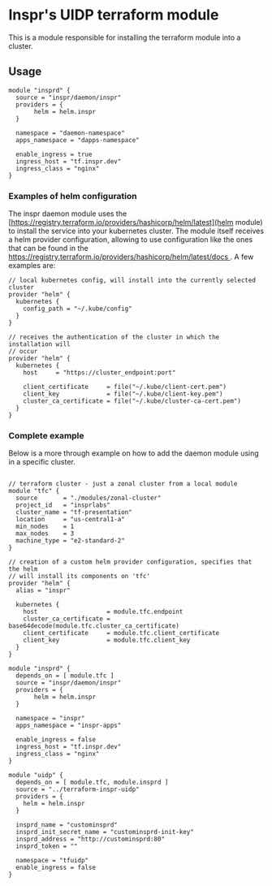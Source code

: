 # Inspr's UIDP terraform module

This is a module responsible for installing the terraform module into a
cluster.

## Usage

```hcl
module "insprd" {
  source = "inspr/daemon/inspr"
  providers = {
       helm = helm.inspr 
  }

  namespace = "daemon-namespace"
  apps_namespace = "dapps-namespace"

  enable_ingress = true
  ingress_host = "tf.inspr.dev"
  ingress_class = "nginx"
}
```

### Examples of helm configuration

The inspr daemon module uses the
[https://registry.terraform.io/providers/hashicorp/helm/latest](helm module) to
install the service into your kubernetes cluster. The module itself receives a helm
provider configuration, allowing to use configuration like the ones that can be
found in the [https://registry.terraform.io/providers/hashicorp/helm/latest/docs
](documentation). A few examples are:

```hcl
// local kubernetes config, will install into the currently selected cluster
provider "helm" {
  kubernetes {
    config_path = "~/.kube/config"
  }
}
```

```hcl
// receives the authentication of the cluster in which the installation will
// occur
provider "helm" {
  kubernetes {
    host     = "https://cluster_endpoint:port"

    client_certificate     = file("~/.kube/client-cert.pem")
    client_key             = file("~/.kube/client-key.pem")
    cluster_ca_certificate = file("~/.kube/cluster-ca-cert.pem")
  }
}
```



### Complete example

Below is a more through example on how to add the daemon module using in a
specific cluster.

```hcl

// terraform cluster - just a zonal cluster from a local module
module "tfc" {
  source       = "./modules/zonal-cluster"
  project_id   = "insprlabs"
  cluster_name = "tf-presentation"
  location     = "us-central1-a"
  min_nodes    = 1
  max_nodes    = 3
  machine_type = "e2-standard-2"
}

// creation of a custom helm provider configuration, specifies that the helm
// will install its components on 'tfc'
provider "helm" {
  alias = "inspr"

  kubernetes {
    host                   = module.tfc.endpoint
    cluster_ca_certificate = base64decode(module.tfc.cluster_ca_certificate)
    client_certificate     = module.tfc.client_certificate
    client_key             = module.tfc.client_key
  }
}

module "insprd" {
  depends_on = [ module.tfc ]
  source = "inspr/daemon/inspr"
  providers = {
       helm = helm.inspr 
  }

  namespace = "inspr"
  apps_namespace = "inspr-apps"

  enable_ingress = false
  ingress_host = "tf.inspr.dev"
  ingress_class = "nginx"
}

module "uidp" {
  depends_on = [ module.tfc, module.insprd ]
  source = "../terraform-inspr-uidp"
  providers = {
    helm = helm.inspr
  }

  insprd_name = "custominsprd"
  insprd_init_secret_name = "custominsprd-init-key"
  insprd_address = "http://custominsprd:80"
  insprd_token = ""

  namespace = "tfuidp"
  enable_ingress = false
}

```



